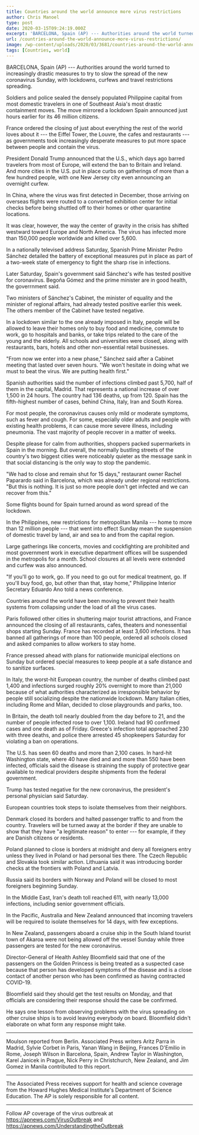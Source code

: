 ```yaml
---
title: Countries around the world announce more virus restrictions
author: Chris Manoel
type: post
date: 2020-03-15T09:24:19.000Z
excerpt: 'BARCELONA, Spain (AP) --- Authorities around the world turned to increasingly drastic measures to try to slow the spread of the new coronavirus Sunday, with lockdowns, curfews and travel restrictions spreading.Soldiers and police sealed the densely populated Philippine capital from most domestic travelers in one of Southeast Asia''s most drastic containment moves. The move mirrored&hellip;'
url: /countries-around-the-world-announce-more-virus-restrictions/
image: /wp-content/uploads/2020/03/3681/countries-around-the-world-announce-more-virus-restrictions-scaled.jpg
tags: [Countries, world]
---
```


BARCELONA, Spain (AP) --- Authorities around the world turned to increasingly drastic measures to try to slow the spread of the new coronavirus Sunday, with lockdowns, curfews and travel restrictions spreading.

Soldiers and police sealed the densely populated Philippine capital from most domestic travelers in one of Southeast Asia's most drastic containment moves. The move mirrored a lockdown Spain announced just hours earlier for its 46 million citizens.

France ordered the closing of just about everything the rest of the world loves about it --- the Eiffel Tower, the Louvre, the cafes and restaurants --- as governments took increasingly desperate measures to put more space between people and contain the virus.

President Donald Trump announced that the U.S., which days ago barred travelers from most of Europe, will extend the ban to Britain and Ireland. And more cities in the U.S. put in place curbs on gatherings of more than a few hundred people, with one New Jersey city even announcing an overnight curfew.

In China, where the virus was first detected in December, those arriving on overseas flights were routed to a converted exhibition center for initial checks before being shuttled off to their homes or other quarantine locations.

It was clear, however, the way the center of gravity in the crisis has shifted westward toward Europe and North America. The virus has infected more than 150,000 people worldwide and killed over 5,600.

In a nationally televised address Saturday, Spanish Prime Minister Pedro  Sánchez detailed the battery of exceptional measures put in place as part of a two-week state of emergency to fight the sharp rise in infections.

Later Saturday, Spain's government said Sánchez's wife has tested positive for coronavirus. Begoña Gómez and the prime minister are in good health, the goverrnment said.

Two ministers of Sánchez's Cabinet, the minister of equality and the minister of regional affairs, had already tested positive earlier this week. The others member of the Cabinet have tested negative.

In a lockdown similar to the one already imposed in Italy, people will be allowed to leave their homes only to buy food and medicine, commute to work, go to hospitals and banks, or take trips related to the care of the young and the elderly. All schools and universities were closed, along with restaurants, bars, hotels and other non-essential retail businesses.

"From now we enter into a new phase," Sánchez said after a Cabinet meeting that lasted over seven hours. "We won't hesitate in doing what we must to beat the virus. We are putting health first."

Spanish authorities said the number of infections climbed past 5,700, half of them in the capital, Madrid. That represents a national increase of over 1,500 in 24 hours. The country had 136 deaths, up from 120. Spain has the fifth-highest number of cases, behind China, Italy, Iran and South Korea.

For most people, the coronavirus causes only mild or moderate symptoms, such as fever and cough. For some, especially older adults and people with existing health problems, it can cause more severe illness, including pneumonia. The vast majority of people recover in a matter of weeks.

Despite please for calm from authorities, shoppers packed supermarkets in Spain in the morning. But overall, the normally bustling streets of the country's two biggest cities were noticeably quieter as the message sank in that social distancing is the only way to stop the pandemic.

"We had to close and remain shut for 15 days," restaurant owner Rachel Paparardo said in Barcelona, which was already under regional restrictions. "But this is nothing. It is just so more people don't get infected and we can recover from this."

Some flights bound for Spain turned around as word spread of the lockdown.

In the Philippines, new restrictions for metropolitan Manila --- home to more than 12 million people --- that went into effect Sunday mean the suspension of domestic travel by land, air and sea to and from the capital region.

Large gatherings like concerts, movies and cockfighting are prohibited and most government work in executive department offices will be suspended in the metropolis for a month. School closures at all levels were extended and curfew was also announced.

"If you'll go to work, go. If you need to go out for medical treatment, go. If you'll buy food, go, but other than that, stay home," Philippine Interior Secretary Eduardo Ano told a news conference.

Countries around the world have been moving to prevent their health systems from collapsing under the load of all the virus cases.

Paris followed other cities in shuttering major tourist attractions, and France announced the closing of all restaurants, cafes, theaters and nonessential shops starting Sunday. France has recorded at least 3,600 infections. It has banned all gatherings of more than 100 people, ordered all schools closed and asked companies to allow workers to stay home.

France pressed ahead with plans for nationwide municipal elections on Sunday but ordered special measures to keep people at a safe distance and to sanitize surfaces.

In Italy, the worst-hit European country, the number of deaths climbed past 1,400 and infections surged roughly 20% overnight to more than 21,000 because of what authorities characterized as irresponsible behavior by people still socializing despite the nationwide lockdown. Many Italian cities, including Rome and Milan, decided to close playgrounds and parks, too.

In Britain, the death toll nearly doubled from the day before to 21, and the number of people infected rose to over 1,100. Ireland had 90 confirmed cases and one death as of Friday. Greece's infection total approached 230 with three deaths, and police there arrested 45 shopkeepers Saturday for violating a ban on operations.

The U.S. has seen 60 deaths and more than 2,100 cases. In hard-hit Washington state, where 40 have died and and more than 550 have been infected, officials said the disease is straining the supply of protective gear available to medical providers despite shipments from the federal government.

Trump has tested negative for the new coronavirus, the president's personal physician said Saturday.

European countries took steps to isolate themselves from their neighbors.

Denmark closed its borders and halted passenger traffic to and from the country. Travelers will be turned away at the border if they are unable to show that they have "a legitimate reason" to enter --- for example, if they are Danish citizens or residents.

Poland planned to close is borders at midnight and deny all foreigners entry unless they lived in Poland or had personal ties there. The Czech Republic and Slovakia took similar action. Lithuania said it was introducing border checks at the frontiers with Poland and Latvia.

Russia said its borders with Norway and Poland will be closed to most foreigners beginning Sunday.

In the Middle East, Iran's death toll reached 611, with nearly 13,000 infections, including senior government officials.

In the Pacific, Australia and New Zealand announced that incoming travelers will be required to isolate themselves for 14 days, with few exceptions.

In New Zealand, passengers aboard a cruise ship in the South Island tourist town of Akaroa were not being allowed off the vessel Sunday while three passengers are tested for the new coronavirus.

Director-General of Health Ashley Bloomfield said that one of the passengers on the Golden Princess is being treated as a suspected case because that person has developed symptoms of the disease and is a close contact of another person who has been confirmed as having contracted COVID-19.

Bloomfield said they should get the test results on Monday, and that officials are considering their response should the case be confirmed.

He says one lesson from observing problems with the virus spreading on other cruise ships is to avoid leaving everybody on board. Bloomfield didn't elaborate on what form any response might take.

* * *

Moulson reported from Berlin. Associated Press writers Aritz Parra in Madrid, Sylvie Corbet in Paris, Yanan Wang in Beijing, Frances D'Emilio in Rome, Joseph Wilson in Barcelona, Spain, Andrew Taylor in Washington, Karel Janicek in Prague, Nick Perry in Christchurch, New Zealand, and Jim Gomez in Manila contributed to this report.

* * *

The Associated Press receives support for health and science coverage from the Howard Hughes Medical Institute's Department of Science Education. The AP is solely responsible for all content.

* * *

Follow AP coverage of the virus outbreak at <https://apnews.com/VirusOutbreak> and <https://apnews.com/UnderstandingtheOutbreak>
